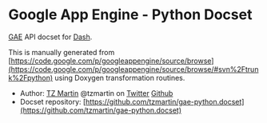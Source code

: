 Google App Engine - Python Docset
=======================

[GAE](https://developers.google.com/appengine) API docset for [Dash](http://kapeli.com/dash).

This is manually generated from [https://code.google.com/p/googleappengine/source/browse](https://code.google.com/p/googleappengine/source/browse/#svn%2Ftrunk%2Fpython) using Doxygen transformation routines.

 * Author: [TZ Martin](https://tzmartin.com) @tzmartin on [Twitter](//twitter.com/tzmartin) [Github](//github.com/tzmartin/)
 * Docset repository: [https://github.com/tzmartin/gae-python.docset](https://github.com/tzmartin/gae-python.docset)